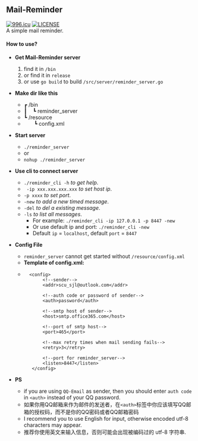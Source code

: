 ## Mail-Reminder  
<a href="https://996.icu"><img src="https://img.shields.io/badge/link-996.icu-red.svg" alt="996.icu" /></a>
[![LICENSE](https://img.shields.io/badge/license-Anti%20996-blue.svg)](https://github.com/996icu/996.ICU/blob/master/LICENSE)  
A simple mail reminder.  
#### How to use?
+ **Get Mail-Reminder server**
  1. find it in ```/bin```
  2. or find it in ```release```
  3. or use ```go build``` to build ```/src/server/reminder_server.go```

+ **Make dir like this**
  + ┏ /bin
  + ┃ &nbsp;&nbsp;&nbsp;┗ reminder_server
  + ┗ /resource  
  + &nbsp;&nbsp;&nbsp;&nbsp;&nbsp;&nbsp;&nbsp;┗ config.xml
    
+ **Start server**
  + ```./reminder_server```
  + or
  + ```nohup ./reminder_server```
  
+ **Use cli to connect server**
  + ```./reminder_cli -h``` _to get help_.
  + ``` -ip xxx.xxx.xxx.xxx``` _to set host ip_.
  + ```-p xxxx``` _to set port_.
  + ```-new``` _to add a new timed message_.
  + ```-del``` _to del a existing message_.
  + ```-ls``` _to list all messages_.
    + For example: ```./reminder_cli -ip 127.0.0.1 -p 8447 -new```
    + Or use default ip and port: ```./reminder_cli -new```
    + Default ```ip``` = ```localhost```, default ```port``` = ```8447```
    
+ **Config File**
  + ```reminder_server``` cannot get started without ```/resource/config.xml```  
  + **Template of config.xml:**
  + ```
      <config>
           <!--sender-->
           <addr>scu_sjl@outlook.com</addr>
           
           <!--auth code or password of sender-->
           <auth>password</auth>
    
           <!--smtp host of sender-->
           <host>smtp.office365.com</host>
    
           <!--port of smtp host-->
           <port>465</port>
    
           <!--max retry times when mail sending fails-->
           <retry>3</retry>
           
           <!--port for reminder_server-->
           <listen>8447</listen>
       </config>
    ```

+ **PS**
  + if you are using ```QQ-Email``` as sender, then you should enter ```auth code``` in ```<auth>``` instead of your QQ password.
  + 如果你用QQ邮箱来作为邮件的发送者，在```<auth>```标签中你应该填写QQ邮箱的授权码，而不是你的QQ密码或者QQ邮箱密码
  + I recommend you to use English for input, otherwise encoded utf-8 characters may appear.
  + 推荐你使用英文来输入信息，否则可能会出现被编码过的 utf-8 字符串.
